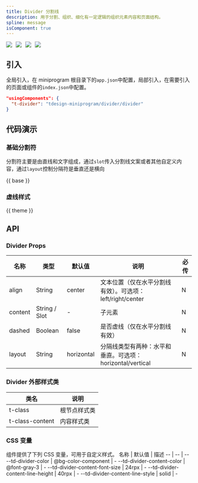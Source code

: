 ```yaml
---
title: Divider 分割线
description: 用于分割、组织、细化有一定逻辑的组织元素内容和页面结构。
spline: message
isComponent: true
---
```


<span class="coverages-badge" style="margin-right: 10px"><img src="https://img.shields.io/badge/coverages%3A%20lines-100%25-blue" /></span><span class="coverages-badge" style="margin-right: 10px"><img src="https://img.shields.io/badge/coverages%3A%20functions-100%25-blue" /></span><span class="coverages-badge" style="margin-right: 10px"><img src="https://img.shields.io/badge/coverages%3A%20statements-100%25-blue" /></span><span class="coverages-badge" style="margin-right: 10px"><img src="https://img.shields.io/badge/coverages%3A%20branches-100%25-blue" /></span>

## 引入

全局引入，在 miniprogram 根目录下的`app.json`中配置，局部引入，在需要引入的页面或组件的`index.json`中配置。

```json
"usingComponents": {
  "t-divider": "tdesign-miniprogram/divider/divider"
}
```

## 代码演示

### 基础分割符

分割符主要是由直线和文字组成，通过`slot`传入分割线文案或者其他自定义内容，通过`layout`控制分隔符是垂直还是横向

{{ base }}

### 虚线样式

{{ theme }}

## API

### Divider Props

 名称      | 类型            | 默认值        | 说明                                     | 必传 
---------|---------------|------------|----------------------------------------|----
 align   | String        | center     | 文本位置（仅在水平分割线有效）。可选项：left/right/center  | N  
 content | String / Slot | -          | 子元素                                    | N  
 dashed  | Boolean       | false      | 是否虚线（仅在水平分割线有效）                        | N  
 layout  | String        | horizontal | 分隔线类型有两种：水平和垂直。可选项：horizontal/vertical | N  

### Divider 外部样式类

 类名              | 说明     
-----------------|-------- 
 t-class         | 根节点样式类 
 t-class-content | 内容样式类  

### CSS 变量

组件提供了下列 CSS 变量，可用于自定义样式。
名称 | 默认值 | 描述
-- | -- | --
--td-divider-color | @bg-color-component | -
--td-divider-content-color | @font-gray-3 | -
--td-divider-content-font-size | 24rpx | -
--td-divider-content-line-height | 40rpx | -
--td-divider-content-line-style | solid | - 
